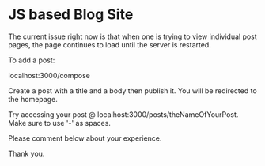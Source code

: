 # JS based Blog Site

The current issue right now is that when one is trying to view individual post pages, the page continues to load until the server is restarted.

To add a post: 

localhost:3000/compose

Create a post with a title and a body then publish it. You will be redirected to the homepage.

Try accessing your post @ localhost:3000/posts/theNameOfYourPost. Make sure to use '-' as spaces. 

Please comment below about your experience. 

Thank you. 

